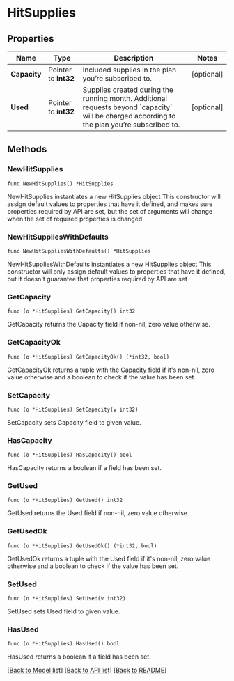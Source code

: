 # HitSupplies

## Properties

Name | Type | Description | Notes
------------ | ------------- | ------------- | -------------
**Capacity** | Pointer to **int32** | Included supplies in the plan you’re subscribed to. | [optional] 
**Used** | Pointer to **int32** | Supplies created during the running month. Additional requests beyond &#x60;capacity&#x60; will be charged according to the plan you’re subscribed to. | [optional] 

## Methods

### NewHitSupplies

`func NewHitSupplies() *HitSupplies`

NewHitSupplies instantiates a new HitSupplies object
This constructor will assign default values to properties that have it defined,
and makes sure properties required by API are set, but the set of arguments
will change when the set of required properties is changed

### NewHitSuppliesWithDefaults

`func NewHitSuppliesWithDefaults() *HitSupplies`

NewHitSuppliesWithDefaults instantiates a new HitSupplies object
This constructor will only assign default values to properties that have it defined,
but it doesn't guarantee that properties required by API are set

### GetCapacity

`func (o *HitSupplies) GetCapacity() int32`

GetCapacity returns the Capacity field if non-nil, zero value otherwise.

### GetCapacityOk

`func (o *HitSupplies) GetCapacityOk() (*int32, bool)`

GetCapacityOk returns a tuple with the Capacity field if it's non-nil, zero value otherwise
and a boolean to check if the value has been set.

### SetCapacity

`func (o *HitSupplies) SetCapacity(v int32)`

SetCapacity sets Capacity field to given value.

### HasCapacity

`func (o *HitSupplies) HasCapacity() bool`

HasCapacity returns a boolean if a field has been set.

### GetUsed

`func (o *HitSupplies) GetUsed() int32`

GetUsed returns the Used field if non-nil, zero value otherwise.

### GetUsedOk

`func (o *HitSupplies) GetUsedOk() (*int32, bool)`

GetUsedOk returns a tuple with the Used field if it's non-nil, zero value otherwise
and a boolean to check if the value has been set.

### SetUsed

`func (o *HitSupplies) SetUsed(v int32)`

SetUsed sets Used field to given value.

### HasUsed

`func (o *HitSupplies) HasUsed() bool`

HasUsed returns a boolean if a field has been set.


[[Back to Model list]](../README.md#documentation-for-models) [[Back to API list]](../README.md#documentation-for-api-endpoints) [[Back to README]](../README.md)


